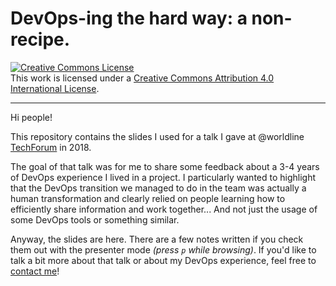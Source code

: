 # DevOps-ing the hard way: a non-recipe.

<a rel="license" href="http://creativecommons.org/licenses/by/4.0/"><img alt="Creative Commons License" style="border-width:0" src="https://i.creativecommons.org/l/by/4.0/88x31.png" /></a><br />This work is licensed under a <a rel="license" href="http://creativecommons.org/licenses/by/4.0/">Creative Commons Attribution 4.0 International License</a>.

---

Hi people!

This repository contains the slides I used for a talk I gave at @worldline [TechForum](https://twitter.com/texwl) in 2018.

The goal of that talk was for me to share some feedback about a 3-4 years of DevOps experience I lived in a project. I particularly wanted to highlight that the DevOps transition we managed to do in the team was actually a human transformation and clearly relied on people learning how to efficiently share information and work together... And not just the usage of some DevOps tools or something similar.

Anyway, the slides are here. There are a few notes written if you check them out with the presenter mode *(press `p` while browsing)*. If you'd like to talk a bit more about that talk or about my DevOps experience, feel free to [contact me](https://twitter.com/antoineneveux)!
